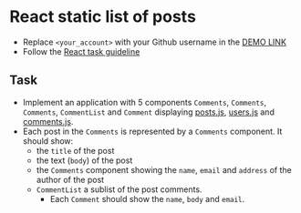 # React static list of posts
- Replace `<your_account>` with your Github username in the
  [DEMO LINK](https://cursorksu.github.io/react_static-list-of-posts/)
- Follow the [React task guideline](https://github.com/mate-academy/react_task-guideline#react-tasks-guideline)

## Task
- Implement an application with 5 components `Comments`, `Comments`, `Comments`, `CommentList` and `Comment`
  displaying [posts.js](./src/api/posts.js), [users.js](./src/api/users.js) and [comments.js](./src/api/comments.js).
- Each post in the `Comments` is represented by a `Comments` component. It should show:
  - the `title` of the post
  - the text (`body`) of the post
  - the `Comments` component showing the `name`, `email` and `address` of the author of the post
  - `CommentList` a sublist of the post comments.
    - Each `Comment` should show the `name`, `body` and `email`.
